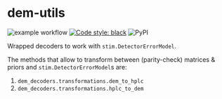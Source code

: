 # dem-utils

![example workflow](https://github.com/MarcSerraPeralta/dem-decoders/actions/workflows/actions.yaml/badge.svg)
[![Code style: black](https://img.shields.io/badge/code%20style-black-000000.svg)](https://github.com/psf/black)
![PyPI](https://img.shields.io/pypi/v/dem-decoders?label=pypi%20package)

Wrapped decoders to work with `stim.DetectorErrorModel`.

The methods that allow to transform between (parity-check) matrices & priors and `stim.DetectorErrorModel`s are:

1. `dem_decoders.transformations.dem_to_hplc`
1. `dem_decoders.transformations.hplc_to_dem`
